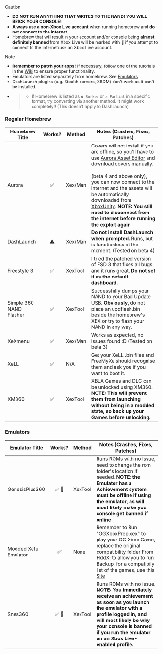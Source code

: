 > [!CAUTION]
> - **DO NOT RUN ANYTHING THAT WRITES TO THE NAND! YOU WILL BRICK YOUR CONSOLE!**
> - **Always use a non-Xbox Live account** when running homebrew and **do not connect to the internet.**
> - Homebrew that will result in your account and/or console being **almost definitely banned** from Xbox Live will be marked with 👤 if you attempt to connect to the internet/use an Xbox Live account.

> [!NOTE]
> - **Remember to patch your apps!** If necessary, follow one of the tutorials in the [Wiki](https://github.com/XDanfr/FMX-Compatibility/wiki) to ensure proper functionality.
> - Emulators are listed separately from homebrew. See [Emulators](#emulators)
> - DashLaunch plugins (e.g. Stealth servers, XBDM) don't work as it can't be installed.
> - > - If Homebrew is listed as `❌ Borked` or `⚠️ Partial` in a specific format, try converting via another method. It might work completely!! (This doesn't apply to DashLaunch)

### Regular Homebrew

| Homebrew Title          | Works? | Method | Notes (Crashes, Fixes, Patches)                                                                                                                                           |
|-------------------------|:------:|--------|---------------------------------------------------------------------------------------------------------------------------------------------------------------------------|
| Aurora                  |   ✅   | Xex/Man | Covers will not install if you are offline, so you'll have to use [Aurora Asset Editor](https://github.com/XboxUnity/AuroraAssetEditor/) and download covers manually.<br><br>(beta 4 and above only), you can now connect to the internet and the assets will be automatically downloaded from [XboxUnity](http://xboxunity.net). **NOTE: You still need to disconnect from the internet before running the exploit again**                                                                                                                                                                                                                 |
| DashLaunch              |   ⚠️   | Xex/Man | **Do not install DashLaunch when prompted.** Runs, but is functionless at the moment. (Tested on beta 4)                                                                 |
| Freestyle 3             |   ✅   | XexTool | I tried the patched version of FSD 3 that fixes all bugs and it runs great. **Do not set it as the default dashboard.**                                                  |
| Simple 360 NAND Flasher |   ✅   | XexTool | Successfully dumps your NAND to your Bad Update USB. **Obviously**, do not place an updflash.bin beside the homebrew's XEX or try to flash your NAND in any way.         |
| XeXmenu                 |   ✅   | Xex/Man | Works as expected, no issues found :D (Tested on beta 3)                                                                                                                 |
| XeLL                    |   ✅   |   N/A   | Get your XeLL .bin files and FreeMyXe should recognise them and ask you if you want to boot it.                                                                          |
| XM360                   |   ✅   | XexTool | XBLA Games and DLC can be unlocked using XM360. **NOTE: This will prevent them from launching without being in a modded state, so back up your Games before unlocking.** |

### Emulators
| Emulator Title          | Works? | Method | Notes (Crashes, Fixes, Patches)                                                                                                                                           |
|-------------------------|:------:|--------|---------------------------------------------------------------------------------------------------------------------------------------------------------------------------|
| GenesisPlus360                 |   ✅ 👤   | XexTool | Runs ROMs with no issue, need to change the rom folder's location if needed. **NOTE: the Emulator has a Achievement system, must be offline if using the emulator, as will most likely make your console get banned if online**                                                                                                                                                       |
| Modded Xefu Emulator    |  ✅  | None | Remember to Run "OGXboxPrep.xex" to play your OG Xbox Game, replace the original compatibility folder From HddX: to allow you to run Backup, for a compatibily list of the games, use this [Site](https://consolemods.org/wiki/Xbox_360:Original_Xbox_Games_Compatibility_List#Compatibility_List)                                                                                                            |
| Snes360                 |   ✅ 👤   | XexTool | Runs ROMs with no issue. **NOTE: You immediately receive an achievement as soon as you launch the emulator with a profile logged in, and will most likely be why your console is banned if you run the emulator on an Xbox Live-enabled profile.**                                                                                                                                                       |
